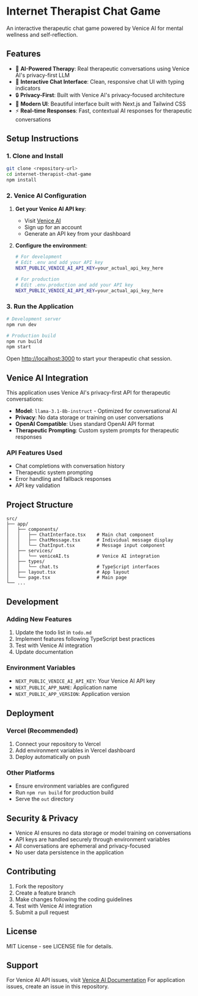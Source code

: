 # Internet Therapist Chat Game

An interactive therapeutic chat game powered by Venice AI for mental wellness and self-reflection.

## Features

- 🤖 **AI-Powered Therapy**: Real therapeutic conversations using Venice AI's privacy-first LLM
- 💬 **Interactive Chat Interface**: Clean, responsive chat UI with typing indicators
- 🔒 **Privacy-First**: Built with Venice AI's privacy-focused architecture
- 🎨 **Modern UI**: Beautiful interface built with Next.js and Tailwind CSS
- ⚡ **Real-time Responses**: Fast, contextual AI responses for therapeutic conversations

## Setup Instructions

### 1. Clone and Install

```bash
git clone <repository-url>
cd internet-therapist-chat-game
npm install
```

### 2. Venice AI Configuration

1. **Get your Venice AI API key**:
   - Visit [Venice AI](https://venice.ai)
   - Sign up for an account
   - Generate an API key from your dashboard

2. **Configure the environment**:
   ```bash
   # For development
   # Edit .env and add your API key
   NEXT_PUBLIC_VENICE_AI_API_KEY=your_actual_api_key_here
   
   # For production
   # Edit .env.production and add your API key
   NEXT_PUBLIC_VENICE_AI_API_KEY=your_actual_api_key_here
   ```

### 3. Run the Application

```bash
# Development server
npm run dev

# Production build
npm run build
npm start
```

Open [http://localhost:3000](http://localhost:3000) to start your therapeutic chat session.

## Venice AI Integration

This application uses Venice AI's privacy-first API for therapeutic conversations:

- **Model**: `llama-3.1-8b-instruct` - Optimized for conversational AI
- **Privacy**: No data storage or training on user conversations
- **OpenAI Compatible**: Uses standard OpenAI API format
- **Therapeutic Prompting**: Custom system prompts for therapeutic responses

### API Features Used

- Chat completions with conversation history
- Therapeutic system prompting
- Error handling and fallback responses
- API key validation

## Project Structure

```
src/
├── app/
│   ├── components/
│   │   ├── ChatInterface.tsx    # Main chat component
│   │   ├── ChatMessage.tsx      # Individual message display
│   │   └── ChatInput.tsx        # Message input component
│   ├── services/
│   │   └── veniceAI.ts          # Venice AI integration
│   ├── types/
│   │   └── chat.ts              # TypeScript interfaces
│   ├── layout.tsx               # App layout
│   └── page.tsx                 # Main page
└── ...
```

## Development

### Adding New Features

1. Update the todo list in `todo.md`
2. Implement features following TypeScript best practices
3. Test with Venice AI integration
4. Update documentation

### Environment Variables

- `NEXT_PUBLIC_VENICE_AI_API_KEY`: Your Venice AI API key
- `NEXT_PUBLIC_APP_NAME`: Application name
- `NEXT_PUBLIC_APP_VERSION`: Application version

## Deployment

### Vercel (Recommended)

1. Connect your repository to Vercel
2. Add environment variables in Vercel dashboard
3. Deploy automatically on push

### Other Platforms

- Ensure environment variables are configured
- Run `npm run build` for production build
- Serve the `out` directory

## Security & Privacy

- Venice AI ensures no data storage or model training on conversations
- API keys are handled securely through environment variables
- All conversations are ephemeral and privacy-focused
- No user data persistence in the application

## Contributing

1. Fork the repository
2. Create a feature branch
3. Make changes following the coding guidelines
4. Test with Venice AI integration
5. Submit a pull request

## License

MIT License - see LICENSE file for details.

## Support

For Venice AI API issues, visit [Venice AI Documentation](https://docs.venice.ai)
For application issues, create an issue in this repository.

